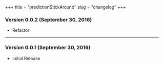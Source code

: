 +++
title = "predictionStickAround"
slug = "changelog"
+++

### Version 0.0.2 (September 30, 2016)

- Refactor

---

### Version 0.0.1 (September 30, 2016)

- Initial Release